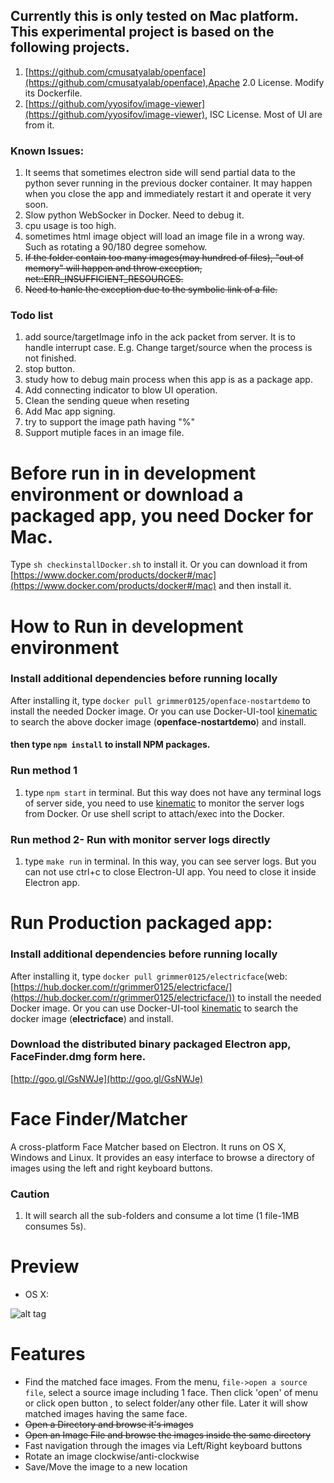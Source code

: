 ## Currently this is only tested on Mac platform. This experimental project is based on the following projects.
1. [https://github.com/cmusatyalab/openface](https://github.com/cmusatyalab/openface),Apache 2.0 License. Modify its Dockerfile.
2. [https://github.com/yyosifov/image-viewer](https://github.com/yyosifov/image-viewer),  ISC License. Most of UI are from it.

### Known Issues:
1. It seems that sometimes electron side will send partial data to the python sever running in the previous docker container. It may happen when you close the app and immediately restart it and operate it very soon.
2. Slow python WebSocker in Docker. Need to debug it.
3. cpu usage is too high. 
4. sometimes html image object will load an image file in a wrong way. Such as rotating a 90/180 degree somehow. 
5. ~~If the folder contain too many images(may hundred of files), "out of memory" will happen and throw exception, net::ERR_INSUFFICIENT_RESOURCES.~~
6. ~~Need to hanle the exception due to the symbolic link of a file.~~

### Todo list
1. add source/targetImage info in the ack packet from server. It is to handle interrupt case. E.g. Change target/source when the process is not finished.
2. stop button.
3. study how to debug main process when this app is as a package app.
4. Add connecting indicator to blow UI operation.
5. Clean the sending queue when reseting
6. Add Mac app signing. 
7. try to support the image path having "%"
8. Support mutiple faces in an image file. 

# Before run in in development environment or download a packaged app, you need Docker for Mac.

Type `sh checkinstallDocker.sh` to install it. Or you can download it from [https://www.docker.com/products/docker#/mac](https://www.docker.com/products/docker#/mac) and then install it.

# How to Run in development environment

### Install additional dependencies before running locally
After installing it, type `docker pull grimmer0125/openface-nostartdemo` to install the needed Docker image. Or you can use Docker-UI-tool [kinematic](https://kitematic.com/) to search the above docker image (**openface-nostartdemo**) and install.

#### then type `npm install` to install NPM packages. 

### Run method 1
1. type `npm start` in terminal. But this way does not have any terminal logs of server side, you need to use [kinematic](https://kitematic.com/) to monitor the server logs from Docker. Or use shell script to attach/exec into the Docker.  

### Run method 2- Run with monitor server logs directly
1. type `make run` in terminal. In this way, you can see server logs. But you can not use ctrl+c to close Electron-UI app. You need to close it inside Electron app.

# Run Production packaged app:

### Install additional dependencies before running locally
After installing it, type `docker pull grimmer0125/electricface`(web:[https://hub.docker.com/r/grimmer0125/electricface/](https://hub.docker.com/r/grimmer0125/electricface/)) to install the needed Docker image. Or you can use Docker-UI-tool [kinematic](https://kitematic.com/) to search the docker image (**electricface**) and install.

### Download the distributed binary packaged Electron app, FaceFinder.dmg form here.
[http://goo.gl/GsNWJe](http://goo.gl/GsNWJe)

# Face Finder/Matcher

A cross-platform Face Matcher based on Electron. It runs on OS X, Windows and Linux. It provides an easy interface to browse a directory of images using the left and right keyboard buttons.

### Caution
1. It will search all the sub-folders and consume a lot time (1 file-1MB consumes 5s).

# Preview

- OS X:

![alt tag](https://grimmer.io/images/electron-dog.png)

# Features

- Find the matched face images. From the menu, `file->open a source file`, select a source image including 1 face. Then click 'open' of menu or click open button , to select folder/any other file. Later it will show matched images having the same face.    
- ~~Open a Directory and browse it's images~~
- ~~Open an Image File and browse the images inside the same directory~~
- Fast navigation through the images via Left/Right keyboard buttons
- Rotate an image clockwise/anti-clockwise
- Save/Move the image to a new location

